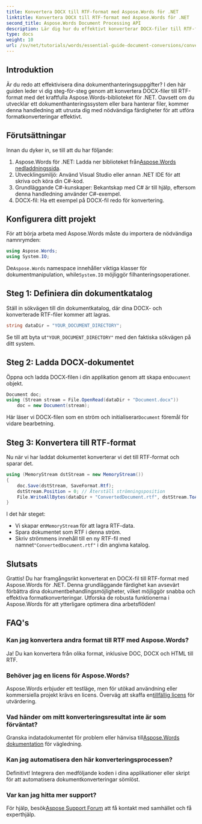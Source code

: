 ```yaml
---
title: Konvertera DOCX till RTF-format med Aspose.Words för .NET
linktitle: Konvertera DOCX till RTF-format med Aspose.Words för .NET
second_title: Aspose.Words Document Processing API
description: Lär dig hur du effektivt konverterar DOCX-filer till RTF-format med Aspose.Words-biblioteket för .NET. Denna steg-för-steg-guide tar upp, laddar dokument och sparar konverteringar.
type: docs
weight: 10
url: /sv/net/tutorials/words/essential-guide-document-conversions/convert-docx-to-rtf/
---
```

## Introduktion

Är du redo att effektivisera dina dokumenthanteringsuppgifter? I den här guiden leder vi dig steg-för-steg genom att konvertera DOCX-filer till RTF-format med det kraftfulla Aspose.Words-biblioteket för .NET. Oavsett om du utvecklar ett dokumenthanteringssystem eller bara hanterar filer, kommer denna handledning att utrusta dig med nödvändiga färdigheter för att utföra formatkonverteringar effektivt.

## Förutsättningar

Innan du dyker in, se till att du har följande:

1.  Aspose.Words för .NET: Ladda ner biblioteket från[Aspose.Words nedladdningssida](https://releases.aspose.com/words/net/).
2. Utvecklingsmiljö: Använd Visual Studio eller annan .NET IDE för att skriva och köra din C#-kod.
3. Grundläggande C#-kunskaper: Bekantskap med C# är till hjälp, eftersom denna handledning använder C#-exempel.
4. DOCX-fil: Ha ett exempel på DOCX-fil redo för konvertering. 

## Konfigurera ditt projekt

För att börja arbeta med Aspose.Words måste du importera de nödvändiga namnrymden:

```csharp
using Aspose.Words;
using System.IO;
```

 De`Aspose.Words` namespace innehåller viktiga klasser för dokumentmanipulation, while`System.IO` möjliggör filhanteringsoperationer.

## Steg 1: Definiera din dokumentkatalog

Ställ in sökvägen till din dokumentkatalog, där dina DOCX- och konverterade RTF-filer kommer att lagras. 

```csharp
string dataDir = "YOUR_DOCUMENT_DIRECTORY";
```

 Se till att byta ut`"YOUR_DOCUMENT_DIRECTORY"` med den faktiska sökvägen på ditt system.

## Steg 2: Ladda DOCX-dokumentet

 Öppna och ladda DOCX-filen i din applikation genom att skapa en`Document` objekt.

```csharp
Document doc;
using (Stream stream = File.OpenRead(dataDir + "Document.docx"))
    doc = new Document(stream);
```

 Här läser vi DOCX-filen som en ström och initialiserar`Document` föremål för vidare bearbetning.

## Steg 3: Konvertera till RTF-format

Nu när vi har laddat dokumentet konverterar vi det till RTF-format och sparar det.

```csharp
using (MemoryStream dstStream = new MemoryStream())
{
    doc.Save(dstStream, SaveFormat.Rtf);
    dstStream.Position = 0; // Återställ strömningsposition
    File.WriteAllBytes(dataDir + "ConvertedDocument.rtf", dstStream.ToArray());
}
```

I det här steget:
-  Vi skapar en`MemoryStream` för att lagra RTF-data.
- Spara dokumentet som RTF i denna ström.
-  Skriv strömmens innehåll till en ny RTF-fil med namnet`"ConvertedDocument.rtf"` i din angivna katalog.

## Slutsats

Grattis! Du har framgångsrikt konverterat en DOCX-fil till RTF-format med Aspose.Words för .NET. Denna grundläggande färdighet kan avsevärt förbättra dina dokumentbehandlingsmöjligheter, vilket möjliggör snabba och effektiva formatkonverteringar. Utforska de robusta funktionerna i Aspose.Words för att ytterligare optimera dina arbetsflöden!

## FAQ's

### Kan jag konvertera andra format till RTF med Aspose.Words?
Ja! Du kan konvertera från olika format, inklusive DOC, DOCX och HTML till RTF.

### Behöver jag en licens för Aspose.Words?
 Aspose.Words erbjuder ett testläge, men för utökad användning eller kommersiella projekt krävs en licens. Överväg att skaffa en[tillfällig licens](https://purchase.conholdate.com/temporary-license/) för utvärdering.

### Vad händer om mitt konverteringsresultat inte är som förväntat?
 Granska indatadokumentet för problem eller hänvisa till[Aspose.Words dokumentation](https://reference.aspose.com/words/net/) för vägledning.

### Kan jag automatisera den här konverteringsprocessen?
Definitivt! Integrera den medföljande koden i dina applikationer eller skript för att automatisera dokumentkonverteringar sömlöst.

### Var kan jag hitta mer support?
 För hjälp, besök[Aspose Support Forum](https://forum.aspose.com/c/words/8) att få kontakt med samhället och få experthjälp.